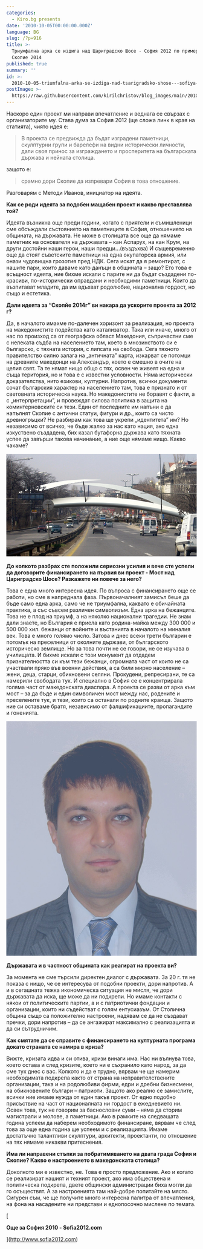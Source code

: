 ```yaml
---
categories:
  - Kiro.bg presents
date: '2010-10-05T00:00:00.000Z'
language: BG
slug: /?p=916
title: >-
  Триумфална арка се издига над Цариградско Шосе - София 2012 по примера на
  Скопие 2014
published: true
summary: ''
id: >-
  2010-10-05-triumfalna-arka-se-izdiga-nad-tsarigradsko-shose---sofiya-2012-po-primera-na-skopie-2014
postImage: >-
  https://raw.githubusercontent.com/kirilchristov/blog_images/main/2010/10/arca_most.jpg
---
```


Наскоро един проект ми направи впечатление и веднага се свързах с организаторите му. Става дума за София 2012 (ще сложа линк в края на статията), чиято идея е:

> В проекта се предвижда да бъдат изградени паметници, скулптурни групи и барелефи на видни исторически личности, дали своя принос за изграждането и просперитета на българската държава и нейната столица.

защото е:

> срамно дори Скопие да изпревари София в това отношение.


Разговарям с Методи Иванов, инициатор на идеята. 

**Как се роди идеята за подобен мащабен проект и какво преставлява той?**

 Идеята възникна още преди години, когато с приятели и съмишленици сме обсъждали състоянието на паметниците в София, отношението на общината, на държавата. Не може в столицата все още да нямаме паметник на основателя на държавата – кан Аспарух, на кан Крум, на други достойни наши герои, наши предци...(въздъхва) И същевременно още да стоят съветските паметници на една окупаторска армия, или онази чудовищна грозотия пред НДК. Сега искат да я ремонтират, с нашите пари, които даваме като данъци в общината – защо? Ето това е всъщност идеята, ние бихме искали с парите ни да бъдат създадени по-красиви, по-исторически оправдани и необходими паметници. Които да възпитават младите, да им вдъхват родолюбие, национална гордост, но също и естетика. 

**Дали идеята за “Скопйе 2014г” ви накара да ускорите проекта за 2012 г?**

 Да, в началото имахме по-далечен хоризонт за реализация, но проекта на македонистите подейства като катализатор. Така или иначе, много от нас по произход са от географска област Македония, съпричастни сме с нелеката съдба на населението там, което в мнозинството си е българско, с тяхната история, с липсата на свобода. Сега тяхното правителство силно залага на „античната” карта, изкарват се потомци на древните македонци на Александър, което е смешно в очите на целия свят. Та те нямат нищо общо с тях, освен че живеят на една и съща територия, но и това е с известни условности. Няма исторически доказателства, нито езикови, културни. Напротив, всички документи сочат българския характер на населението там, това е признато и от световната историческа наука. Но македонистите не боравят с факти, а с „интерпретации”, и провеждат силова политика в защита на коминтерновските си тези. Един от последните им напъни е да напълнят Скопие с антични статуи, фигури и др., които са чисто древногръцки? Не разбирам как това ще укрепи „идентитета” им? Но независимо от всичко, че бъде жалко за нас като нация, ако една изкуствено създадена, бих казал бутафорна държава като тяхната успее да завърши такова начинание, а ние още нямаме нищо. Какво чакаме?

![Проект за триумфална арка над Цариградско шосе](https://raw.githubusercontent.com/kirilchristov/blog_images/main/2010/10/arca_most.jpg)

**До колкото разбрах сте положили сериозни усилия и вече сте успели да договорите финансирането на първия ви проект - Мост над Цариградско Шосе? Разкажете ни повече за него?**

 Това е една много интересна идея. По въпроса с финансирането още се работи, но сме в напреднала фаза. Първоначалният замисъл беше да бъде само една арка, само че не триумфална, каквато е обичайната практика, а със съвсем различен символизъм. Една арка на бежанците. Това не е плод на триумф, а на няколко национални трагедии. Не знам дали знаете, но България е приела като родина-майка между 300 000 и 500 000 хил. бежанци от войните и въстанията в началото на миналия век. Това е много голямо число. Затова и днес всеки трети българин е потомък на преселници от околните държави, от българското историческо землище. Но за това почти не се говори, не се изучава в училищата. И бихме искали с този монумент да отдадем признателността си към тези бежанци, огромната част от които не са участвали пряко във военни действия, а са били мирно население – жени, деца, старци, обикновени селяни. Прокудени, репресирани, те са намерили свободата тук. И специално в София се е концентрирала голяма част от македонската диаспора. А проекта се разви от арка към мост – за да бъде и един символичен мост между нас, родените и преселените тук, и тези, които са останали по родните краища. Защото ние си оставаме братя, независимо от фалшификациите, пропагандите и гоненията.

![Методи Иванов - инициатор на идеята](https://raw.githubusercontent.com/kirilchristov/blog_images/main/2010/10/photo2012.jpg)

**Държавата и в частност общината как реагират на проекта ви?**

 За момента не сме търсили директен диалог с държавата. За 20 г. тя не показа с нищо, че се интересува от подобни проекти, дори напротив. А и в сегашната тежка икономическа ситуация не мисля, че дори държавата да иска, ще може да ни подкрепи. Но имаме контакти с някои от политическите партии, а и с патриотични фондации и организации, които ни съдействат с голям ентусиазъм. От Столична община също са положително настроени, надявам се да не създават пречки, дори напротив – да се ангажират максимално с реализацията и да си сътрудничим. 

**Как смятате да се справите с финансирането на културната програма докато страната се намира в криза?**

 Вижте, кризата идва и си отива, кризи винаги има. Нас ни вълнува това, което остава и след кризите, което ни е съхранило като народ, за да сме тук днес с вас. Колкото и да е трудно, вярвам че ще намерим необходимата подкрепа както от страна на неправителствените организации, така и на родолюбиви фирми, едри и дребни бизнесмени, на обикновените българи – патриоти. Защото ако реално се замислите, всички ние имаме нужда от един такъв проект. От едно подобно присъствие на част от националната ни гордост в ежедневието ни. Освен това, тук не говорим за баснословни суми – няма да сторим магистрали и молове, а паметници. Ако в рамките на следващата година успеем да наберем необходимото финансиране, вярвам че след това за още една година ще успеем и с реализацията. Имаме достатъчно талантливи скулптури, архитекти, проектанти, по отношение на тях нямаме никакви притеснения. 

**Има ли направени стъпки за побратимяването на двата града София и Скопие? Какво е настроението в македонската столица?**

 Доколкото ми е известно, не. Това е просто предложение. Ако и когато се реализират нашият и техният проект, ако има обществена и политическа подкрепа, двете общински администрации биха могли да го осъществят. А за настроенията там най-добре попитайте на място. Сигурен съм, че ще получите много интересна палитра от впечатления, на фона на насадените ни представи и еднопосочно мислене по темата.

[

**Още за София 2010 - Sofia2012.com**

](http://www.sofia2012.com)
